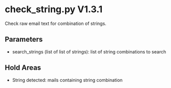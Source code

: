 check_string.py V1.3.1
======================

Check raw email text for combination of strings.

## Parameters
* search_strings (list of list of strings): list of string combinations to search

## Hold Areas
* String detected: mails containing string combination
